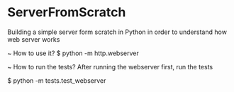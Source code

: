 # ServerFromScratch
Building a simple server form scratch in Python in order to understand how web server works

~ How to use it?
   $ python -m http.webserver

~ How to run the tests?
   After running the webserver first, run the tests

   $ python -m tests.test_webserver
